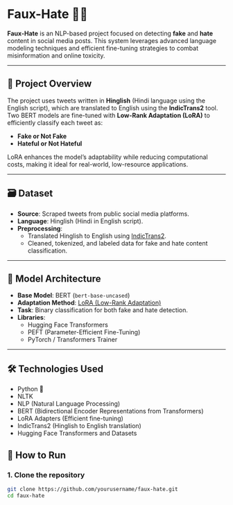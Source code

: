 # Faux-Hate 🚫💬

**Faux-Hate** is an NLP-based project focused on detecting **fake** and **hate** content in social media posts. This system leverages advanced language modeling techniques and efficient fine-tuning strategies to combat misinformation and online toxicity.

---

## 🧠 Project Overview

The project uses tweets written in **Hinglish** (Hindi language using the English script), which are translated to English using the **IndicTrans2** tool. Two BERT models are fine-tuned with **Low-Rank Adaptation (LoRA)** to efficiently classify each tweet as:
- **Fake or Not Fake**
- **Hateful or Not Hateful**

LoRA enhances the model’s adaptability while reducing computational costs, making it ideal for real-world, low-resource applications.

---

## 🗃️ Dataset

- **Source**: Scraped tweets from public social media platforms.
- **Language**: Hinglish (Hindi in English script).
- **Preprocessing**:  
  - Translated Hinglish to English using [IndicTrans2](https://huggingface.co/ai4bharat/indictrans2-en).
  - Cleaned, tokenized, and labeled data for fake and hate content classification.

---

## 🧪 Model Architecture

- **Base Model**: BERT (`bert-base-uncased`)
- **Adaptation Method**: [LoRA (Low-Rank Adaptation)](https://arxiv.org/abs/2106.09685)
- **Task**: Binary classification for both fake and hate detection.
- **Libraries**:
  - Hugging Face Transformers
  - PEFT (Parameter-Efficient Fine-Tuning)
  - PyTorch / Transformers Trainer

---

## 🛠️ Technologies Used

- Python 🐍
- NLTK
- NLP (Natural Language Processing)
- BERT (Bidirectional Encoder Representations from Transformers)
- LoRA Adapters (Efficient fine-tuning)
- IndicTrans2 (Hinglish to English translation)
- Hugging Face Transformers and Datasets



## 🚀 How to Run

### 1. Clone the repository
```bash
git clone https://github.com/yourusername/faux-hate.git
cd faux-hate
